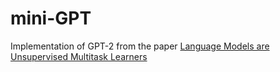 # mini-GPT

Implementation of GPT-2 from the paper [Language Models are Unsupervised Multitask Learners](https://r.search.yahoo.com/_ylt=AwrFNOwUWwlnFwIAC9NXNyoA;_ylu=Y29sbwNiZjEEcG9zAzEEdnRpZAMEc2VjA3Nj/RV=2/RE=1729875988/RO=10/RU=https%3a%2f%2fwww.semanticscholar.org%2fpaper%2fLanguage-Models-are-Unsupervised-Multitask-Learners-Radford-Wu%2f9405cc0d6169988371b2755e573cc28650d14dfe%23%3a~%3atext%3dIt%2520is%2520demonstrated%2520that%2520language%2520models%2520begin%2520to%2cto%2520perform%2520tasks%2520from%2520their%2520naturally%2520occurring%2520demonstrations./RK=2/RS=w8kBrHJxv4OSRhgsi6D9mRVA0Ng-)